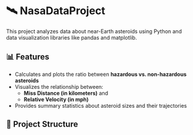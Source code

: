# 🛰️ NasaDataProject

This project analyzes data about near-Earth asteroids using Python and data visualization libraries like pandas and matplotlib.

## 📊 Features

- Calculates and plots the ratio between **hazardous vs. non-hazardous asteroids**
- Visualizes the relationship between:
  - **Miss Distance (in kilometers)** and  
  - **Relative Velocity (in mph)**
- Provides summary statistics about asteroid sizes and their trajectories

## 📁 Project Structure


